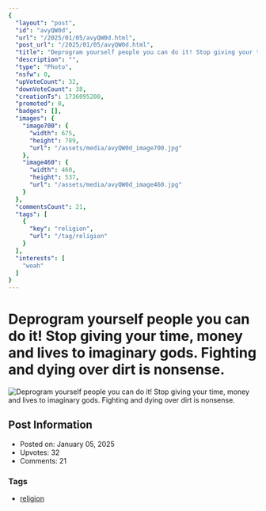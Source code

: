 ```yaml
---
{
  "layout": "post",
  "id": "avyQW0d",
  "url": "/2025/01/05/avyQW0d.html",
  "post_url": "/2025/01/05/avyQW0d.html",
  "title": "Deprogram yourself people you can do it! Stop giving your time, money and lives to imaginary gods. Fighting and dying over dirt is nonsense.",
  "description": "",
  "type": "Photo",
  "nsfw": 0,
  "upVoteCount": 32,
  "downVoteCount": 38,
  "creationTs": 1736095200,
  "promoted": 0,
  "badges": [],
  "images": {
    "image700": {
      "width": 675,
      "height": 789,
      "url": "/assets/media/avyQW0d_image700.jpg"
    },
    "image460": {
      "width": 460,
      "height": 537,
      "url": "/assets/media/avyQW0d_image460.jpg"
    }
  },
  "commentsCount": 21,
  "tags": [
    {
      "key": "religion",
      "url": "/tag/religion"
    }
  ],
  "interests": [
    "woah"
  ]
}
---
```


# Deprogram yourself people you can do it! Stop giving your time, money and lives to imaginary gods. Fighting and dying over dirt is nonsense.

![Deprogram yourself people you can do it! Stop giving your time, money and lives to imaginary gods. Fighting and dying over dirt is nonsense.](/assets/media/avyQW0d_image700.jpg)

## Post Information

- Posted on: January 05, 2025
- Upvotes: 32
- Comments: 21

### Tags

- [religion](/tag/religion)
